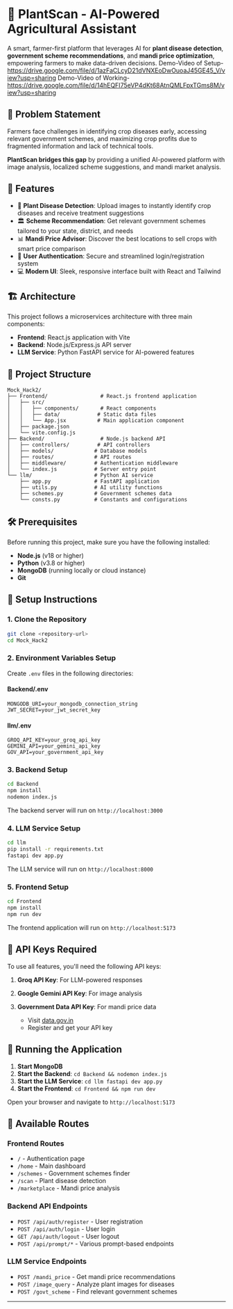 # 🌾 PlantScan - AI-Powered Agricultural Assistant

A smart, farmer-first platform that leverages AI for **plant disease detection**, **government scheme recommendations**, and **mandi price optimization**, empowering farmers to make data-driven decisions.
Demo-Video of Setup-https://drive.google.com/file/d/1azFaCLcyD21dVNXEoDwOuoaJ45GE45_V/view?usp=sharing
Demo-Video of Working-https://drive.google.com/file/d/14hEQFI75eVP4dKt68AtnQMLFpxTGms8M/view?usp=sharing
## 🎯 Problem Statement

Farmers face challenges in identifying crop diseases early, accessing relevant government schemes, and maximizing crop profits due to fragmented information and lack of technical tools.

**PlantScan bridges this gap** by providing a unified AI-powered platform with image analysis, localized scheme suggestions, and mandi market analysis.

## 🚀 Features

- 📸 **Plant Disease Detection**: Upload images to instantly identify crop diseases and receive treatment suggestions  
- 🏛️ **Scheme Recommendation**: Get relevant government schemes tailored to your state, district, and needs  
- 📊 **Mandi Price Advisor**: Discover the best locations to sell crops with smart price comparison  
- 🔐 **User Authentication**: Secure and streamlined login/registration system  
- 💻 **Modern UI**: Sleek, responsive interface built with React and Tailwind  

## 🏗️ Architecture

This project follows a microservices architecture with three main components:

- **Frontend**: React.js application with Vite  
- **Backend**: Node.js/Express.js API server  
- **LLM Service**: Python FastAPI service for AI-powered features  

## 📁 Project Structure

```
Mock_Hack2/
├── Frontend/                 # React.js frontend application
│   ├── src/
│   │   ├── components/       # React components
│   │   ├── data/            # Static data files
│   │   └── App.jsx          # Main application component
│   ├── package.json
│   └── vite.config.js
├── Backend/                  # Node.js backend API
│   ├── controllers/         # API controllers
│   ├── models/             # Database models
│   ├── routes/             # API routes
│   ├── middleware/         # Authentication middleware
│   └── index.js            # Server entry point
└── llm/                    # Python AI service
    ├── app.py              # FastAPI application
    ├── utils.py            # AI utility functions
    ├── schemes.py          # Government schemes data
    └── consts.py           # Constants and configurations
```

## 🛠️ Prerequisites

Before running this project, make sure you have the following installed:

- **Node.js** (v18 or higher)
- **Python** (v3.8 or higher)
- **MongoDB** (running locally or cloud instance)
- **Git**

## 🔧 Setup Instructions

### 1. Clone the Repository

```bash
git clone <repository-url>
cd Mock_Hack2
```

### 2. Environment Variables Setup

Create `.env` files in the following directories:

#### Backend/.env
```env
MONGODB_URI=your_mongodb_connection_string
JWT_SECRET=your_jwt_secret_key
```

#### llm/.env
```env
GROQ_API_KEY=your_groq_api_key
GEMINI_API=your_gemini_api_key
GOV_API=your_government_api_key
```

### 3. Backend Setup

```bash
cd Backend
npm install
nodemon index.js
```

The backend server will run on `http://localhost:3000`

### 4. LLM Service Setup

```bash
cd llm
pip install -r requirements.txt
fastapi dev app.py
```

The LLM service will run on `http://localhost:8000`

### 5. Frontend Setup

```bash
cd Frontend
npm install
npm run dev
```

The frontend application will run on `http://localhost:5173`

## 🔑 API Keys Required

To use all features, you'll need the following API keys:

1. **Groq API Key**: For LLM-powered responses
   

2. **Google Gemini API Key**: For image analysis
 
3. **Government Data API Key**: For mandi price data
   - Visit [data.gov.in](https://data.gov.in/)
   - Register and get your API key

## 🚀 Running the Application

1. **Start MongoDB** 
2. **Start the Backend**: `cd Backend && nodemon index.js`
3. **Start the LLM Service**: `cd llm fastapi dev app.py`
4. **Start the Frontend**: `cd Frontend && npm run dev`

Open your browser and navigate to `http://localhost:5173`

## 📱 Available Routes

### Frontend Routes
- `/` - Authentication page
- `/home` - Main dashboard
- `/schemes` - Government schemes finder
- `/scan` - Plant disease detection
- `/marketplace` - Mandi price analysis

### Backend API Endpoints
- `POST /api/auth/register` - User registration
- `POST /api/auth/login` - User login
- `GET /api/auth/logout` - User logout
- `POST /api/prompt/*` - Various prompt-based endpoints

### LLM Service Endpoints
- `POST /mandi_price` - Get mandi price recommendations
- `POST /image_query` - Analyze plant images for diseases
- `POST /govt_scheme` - Find relevant government schemes

---
